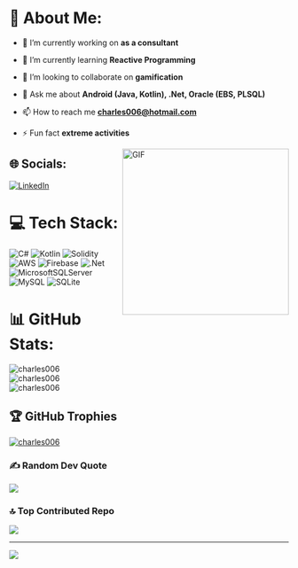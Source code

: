 # 💫 About Me:

- 🔭 I’m currently working on **as a consultant**

- 🌱 I’m currently learning **Reactive Programming**

- 👯 I’m looking to collaborate on **gamification**

- 💬 Ask me about **Android (Java, Kotlin), .Net, Oracle (EBS, PLSQL)**

- 📫 How to reach me **charles006@hotmail.com**

- ⚡ Fun fact **extreme activities**

<img align="right" alt="GIF" src="https://media.giphy.com/media/SWoSkN6DxTszqIKEqv/giphy.gif" height="300" />

## 🌐 Socials:
[![LinkedIn](https://img.shields.io/badge/LinkedIn-%230077B5.svg?logo=linkedin&logoColor=white)](https://linkedin.com/in/https://www.linkedin.com/in/ing-prado/) 

# 💻 Tech Stack:
![C#](https://img.shields.io/badge/c%23-%23239120.svg?style=plastic&logo=c-sharp&logoColor=white) ![Kotlin](https://img.shields.io/badge/kotlin-%230095D5.svg?style=plastic&logo=kotlin&logoColor=white) ![Solidity](https://img.shields.io/badge/Solidity-%23363636.svg?style=plastic&logo=solidity&logoColor=white) ![AWS](https://img.shields.io/badge/AWS-%23FF9900.svg?style=plastic&logo=amazon-aws&logoColor=white) ![Firebase](https://img.shields.io/badge/firebase-%23039BE5.svg?style=plastic&logo=firebase) ![.Net](https://img.shields.io/badge/.NET-5C2D91?style=plastic&logo=.net&logoColor=white) ![MicrosoftSQLServer](https://img.shields.io/badge/Microsoft%20SQL%20Sever-CC2927?style=plastic&logo=microsoft%20sql%20server&logoColor=white) ![MySQL](https://img.shields.io/badge/mysql-%2300f.svg?style=plastic&logo=mysql&logoColor=white) ![SQLite](https://img.shields.io/badge/sqlite-%2307405e.svg?style=plastic&logo=sqlite&logoColor=white)
# 📊 GitHub Stats:

<img align="center" src="https://github-readme-stats.vercel.app/api?username=charles006&show_icons=true&locale=en" alt="charles006" /></br>
<img align="center" src="https://github-readme-stats.vercel.app/api/top-langs?username=charles006&show_icons=true&locale=en&layout=compact" alt="charles006" /></br>
<img align="center" src="https://github-readme-streak-stats.herokuapp.com/?user=charles006&" alt="charles006" /></br>

## 🏆 GitHub Trophies
<p align="left"> <a href="https://github.com/ryo-ma/github-profile-trophy"><img src="https://github-profile-trophy.vercel.app/?username=charles006" alt="charles006" /></a> </p>

### ✍️ Random Dev Quote
![](https://quotes-github-readme.vercel.app/api?type=horizontal&theme=light)

### 🔝 Top Contributed Repo
![](https://github-contributor-stats.vercel.app/api?username=Charles006&limit=5&theme=discord&combine_all_yearly_contributions=true)

---
[![](https://visitcount.itsvg.in/api?id=Charles006&icon=9&color=4)](https://visitcount.itsvg.in)

<!-- Proudly created with GPRM ( https://gprm.itsvg.in ) -->
